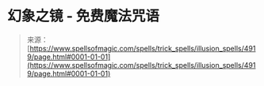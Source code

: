 <!--yml

分类：未分类

日期：2024-06-12 18:38:50

-->

# 幻象之镜 - 免费魔法咒语

> 来源：[https://www.spellsofmagic.com/spells/trick_spells/illusion_spells/4919/page.html#0001-01-01](https://www.spellsofmagic.com/spells/trick_spells/illusion_spells/4919/page.html#0001-01-01)
